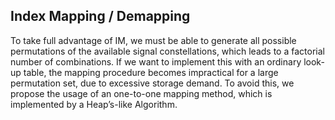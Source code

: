 ## Index Mapping / Demapping

To take full advantage of IM, we must be able to generate all possible permutations of the available signal constellations, which leads to a factorial number of combinations. If we want to implement this with an ordinary look-up table, the mapping procedure becomes impractical for a large permutation set, due to excessive storage demand. To avoid this, we propose the usage of an one-to-one mapping method, which is implemented by a Heap’s-like Algorithm.

